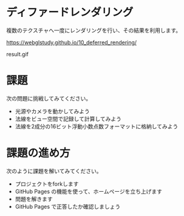 # ディファードレンダリング
複数のテクスチャへ一度にレンダリングを行い、その結果を利用します。

https://webglstudy.github.io/10_deferred_rendering/

result.gif

# 課題
次の問題に挑戦してみてください。

- 光源やカメラを動かしてみよう
- 法線をビュー空間で記録して計算してみよう
- 法線を2成分の16ビット浮動小数点数フォーマットに格納してみよう

# 課題の進め方
次のように課題を解いてみてください。

- プロジェクトをforkします
- GitHub Pages の機能を使って、ホームページを立ち上げます
- 問題を解きます
- GitHub Pages で正答したか確認しましょう

